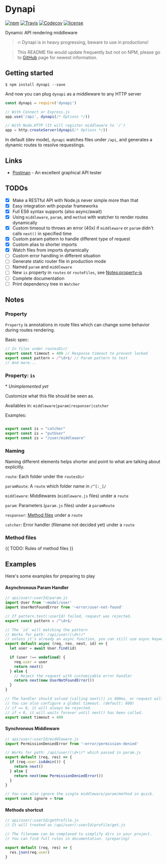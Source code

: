 Dynapi
======

[![npm](https://img.shields.io/npm/v/dynapi.svg)](https://www.npmjs.com/package/dynapi)
[![Travis](https://img.shields.io/travis/shirohana/dynapi.svg)](https://www.npmjs.com/package/dynapi)
[![Codecov](https://img.shields.io/codecov/c/github/shirohana/dynapi/dev.svg)](https://codecov.io/gh/shirohana/dynapi/branch/dev)
[![license](https://img.shields.io/npm/l/dynapi.svg)](https://www.npmjs.com/package/dynapi)

Dynamic API rendering middleware

> :fire: Dynapi is in heavy progressing, beware to use in productions!

> This README file would update frequently but not on NPM, please go to [GitHub][github] page for newest information.

Getting started
---------------

```
$ npm install dynapi --save
```

And now you can plug `dynapi` as a middleware to any HTTP server

```javascript
const dynapi = require('dynapi')

// With Connect or Express.js
app.use('/api', dynapi(/* Options */))

// With Node.HTTP (It will register middleware to '/')
app = http.createServer(dynapi(/* Options */))
```

In default (dev mode), `dynapi` watches files under `/api`, and generates a dynamic routes to resolve requestings.

Links
-----

- [Postman](https://www.getpostman.com/) - An excellent graphical API tester

TODOs
-----

- [x] Make a RESTful API with Node.js never simple more than that
- [x] Easy integration with popular frameworks
- [x] Full ES6 syntax supports (also async/await)
- [x] Using `middleware`, `param`, and `method` with watcher to render routes dynamically
- [x] Custom timeout to throws an error (40x) if `middleware` or `param` didn't calls `next()` in specified time
- [x] Custom param pattern to handle different type of request
- [x] Custom alias to shorter imports
- [x] Watch files from imports dynamically
- [ ] Custom error handling in different situation
- [ ] Generate static router file in production mode
- [ ] Named `param` and `middleware`
- [ ] New `is` property in `routes` or `routeFiles`, see [Notes:property-is](#property-is)
- [ ] Complete documentation
- [ ] Print dependency tree in `Watcher`

Notes
-----

### <a name="property"></a>Property

`Property` is annotations in route files which can change some behavior during routes rendering.

Basic spec:

```javascript
// In files under routesDir/
export const timeout = 400 // Response timeout to prevent locked
export const pattern = /^\d+$/ // Param pattern to test
// And more...
```

### <a name="property-is"></a>Property: `is`

\* *Unimplemented yet*

Customize what this file should be seen as.

Availables in: `middleware|param|responser|catcher`

Examples:

```javascript

export const is = "catcher"
export const is = "putUser"
export const is = "/user/middleware"

```

### <a name="naming"></a>Naming

Naming different elements helps shorter and point to what are talking about explicitly.

`route`: Each folder under the `routesDir`

`paramRoute`: A `route` which folder name in `/^[:_]/`

`middleware`: Middlewares (`middleware.js` files) under a `route`

`param`: Parameters (`param.js` files) under a `paramRoute`

`responser`: [Method files](#method-files) under a `route`

`catcher`: Error handler (filename not decided yet) under a `route`

### <a name="method-files"></a>Method files

{{ TODO: Rules of method files }}

Examples
--------

Here's some examples for preparing to play

#### Asynchronous Param Handler

```javascript
// api/user/:userId/param.js
import User from '~model/user'
import UserNotFoundError from '~error/user-not-found'

// If pattern.test(:userId) failed, request was rejected.
export const pattern = /^\d+$/

// The `id` will matching the pattern
// Works for path: /api/user/(\d+)/*
// unless it's already an async function, you can still use async keyword to use await in your code.
export default async (req, res, next, id) => {
  let user = await User.find(id)

  if (user !== undefined) {
    req.user = user
    return next()
  } else {
    // Reject the request with customizable error handler
    return next(new UserNotFoundError())
  }
}

// The handler should solved (calling next()) in 400ms, or request will be rejected.
// You can also configure a global timeout. (default: 800)
// if == 0, it will always be rejected.
// if < 0, it will waits forever until next() has been called.
export const timeout = 400
```

#### Synchronous Middleware

```javascript
// api/user/:userId/middleware.js
import PermissionDeniedError from '~error/permission-denied'

// Works for path: /api/user/(\d+)/* which passed in param.js
export default (req, res) => {
  if (req.user.isAdmin()) {
    return next()
  } else {
    return next(new PermissionDeniedError())
  }
}

// You can also ignore the single middleware/param/method in quick.
export const ignore = true
```

#### Methods shortcut

```javascript
// api/user/:userId/getProfile.js
// It will treated as /api/user/:userId/profile/get.js

// The filename can be complexed to simplify dirs in your project.
// You can find full rules in documentation. (preparing)

export default (req, res) => {
  res.json(req.user)
}
```

[github]: https://github.com/shirohana/dynapi
